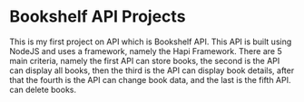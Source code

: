 # Bookshelf API Projects
This is my first project on API which is Bookshelf API. This API is built using NodeJS and uses a framework, namely the Hapi Framework. There are 5 main criteria, namely the first API can store books, the second is the API can display all books, then the third is the API can display book details, after that the fourth is the API can change book data, and the last is the fifth API. can delete books.

### 